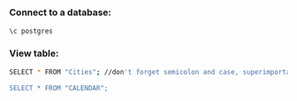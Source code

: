 # 

### Connect to a database:
```sh
\c postgres
```
### View table:
```sh
SELECT * FROM "Cities"; //don't forget semicolon and case, superimportant!

SELECT * FROM "CALENDAR"; 
```
